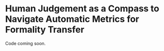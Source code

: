 # Human Judgement as a Compass to Navigate Automatic Metrics for Formality Transfer

Code coming soon.
